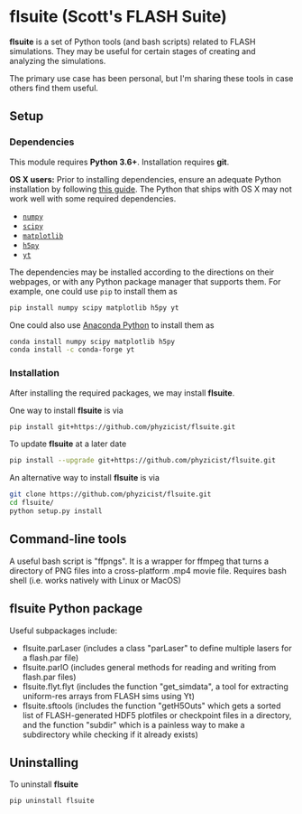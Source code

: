 # flsuite (Scott's FLASH Suite)

**flsuite** is a set of Python tools (and bash scripts) related to FLASH simulations. They may be useful for certain stages of creating and analyzing the simulations.

The primary use case has been personal, but I'm sharing these tools in case others find them useful.

## Setup

### Dependencies
This module requires **Python 3.6+**. Installation requires **git**.

**OS X users:** Prior to installing dependencies, ensure an adequate Python installation by following [this guide](https://matplotlib.org/faq/installing_faq.html#osx-notes). The Python that ships with OS X may not work well with some required dependencies.

* [`numpy`](http://www.numpy.org/)
* [`scipy`](https://www.scipy.org/)
* [`matplotlib`](https://matplotlib.org/)
* [`h5py`](https://www.h5py.org/)
* [`yt`](https://yt-project.org/)

The dependencies may be installed according to the directions on 
their webpages, or with any Python
package manager that supports them. For example, one could use `pip` to install
them as
 ```bash
pip install numpy scipy matplotlib h5py yt
```
One could also use [Anaconda Python](https://anaconda.org/anaconda/python) to
install them as
```bash
conda install numpy scipy matplotlib h5py
conda install -c conda-forge yt
```

### Installation
After installing the required packages, we may install **flsuite**.

One way to install **flsuite** is via
```bash
pip install git+https://github.com/phyzicist/flsuite.git
```

To update **flsuite** at a later date
```bash
pip install --upgrade git+https://github.com/phyzicist/flsuite.git
```

An alternative way to install **flsuite** is via
```bash
git clone https://github.com/phyzicist/flsuite.git
cd flsuite/
python setup.py install
```

## Command-line tools
A useful bash script is "ffpngs". It is a wrapper for ffmpeg that turns a directory of PNG files into a cross-platform .mp4 movie file.
Requires bash shell (i.e. works natively with Linux or MacOS)

## flsuite Python package
Useful subpackages include:
* flsuite.parLaser (includes a class "parLaser" to define multiple lasers for a flash.par file)
* flsuite.parIO (includes general methods for reading and writing from flash.par files)
* flsuite.flyt.flyt (includes the function "get_simdata", a tool for extracting uniform-res arrays from FLASH sims using Yt)
* flsuite.sftools (includes the function "getH5Outs" which gets a sorted list of FLASH-generated HDF5 plotfiles or checkpoint files in a directory, and the function "subdir" which is a painless way to make a subdirectory while checking if it already exists)

## Uninstalling

To uninstall **flsuite**
```shell
pip uninstall flsuite
```